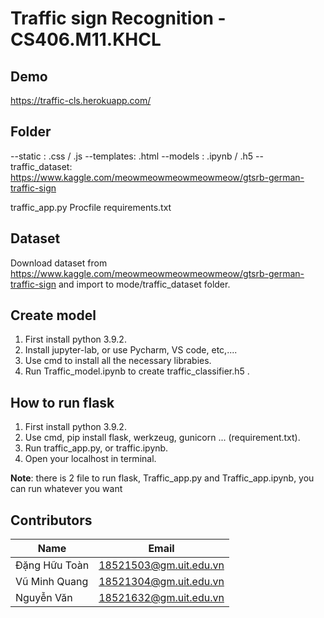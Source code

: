 # Traffic sign Recognition - CS406.M11.KHCL

## Demo 

https://traffic-cls.herokuapp.com/


## Folder

--static   : .css / .js
--templates: .html
--models   : .ipynb / .h5
           -- traffic_dataset: https://www.kaggle.com/meowmeowmeowmeowmeow/gtsrb-german-traffic-sign

traffic_app.py
Procfile
requirements.txt
## Dataset

Download dataset from https://www.kaggle.com/meowmeowmeowmeowmeow/gtsrb-german-traffic-sign
and import to mode/traffic_dataset folder.


## Create model

1. First install python 3.9.2.
2. Install jupyter-lab, or use Pycharm, VS code, etc,....
3. Use cmd to install all the necessary librabies.
4. Run Traffic_model.ipynb to create traffic_classifier.h5 .


## How to run flask

1. First install python 3.9.2.
2. Use cmd, pip install flask, werkzeug, gunicorn ... (requirement.txt).
3. Run traffic_app.py, or traffic.ipynb.
4. Open your localhost in terminal.

**Note**: there is 2 file to run flask, Traffic_app.py and Traffic_app.ipynb, you can run whatever you want

## Contributors

| Name                | Email                  |
| ------------------- | ---------------------- |
| Đặng Hữu Toàn       | 18521503@gm.uit.edu.vn |
| Vũ Minh Quang       | 18521304@gm.uit.edu.vn |
| Nguyễn Văn          | 18521632@gm.uit.edu.vn |

